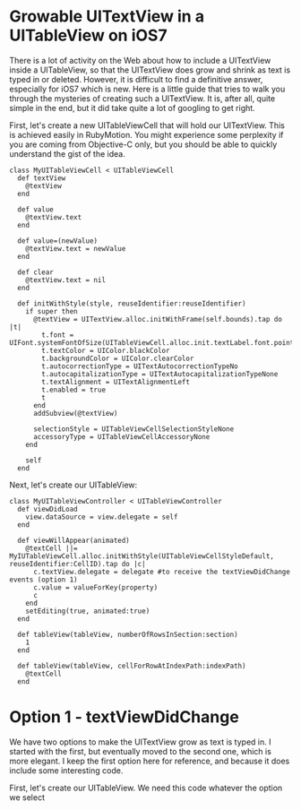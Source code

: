 Growable UITextView in a UITableView on iOS7
============================================

There is a lot of activity on the Web about how to include a UITextView inside a UITableView, so that the UITextView does grow and shrink as text is typed in or deleted. However, it is difficult to find a definitive answer, especially for iOS7 which is new. Here is a little guide that tries to walk you through the mysteries of creating such a UITextView. It is, after all, quite simple in the end, but it did take quite a lot of googling to get right.

First, let's create a new UITableViewCell that will hold our UITextView. This is achieved easily in RubyMotion. You might experience some perplexity if you are coming from Objective-C only, but you should be able to quickly understand the gist of the idea.

	class MyUITableViewCell < UITableViewCell
	  def textView
	    @textView
	  end
	  
	  def value
	    @textView.text
	  end
	  
	  def value=(newValue)
	    @textView.text = newValue
	  end
	  
	  def clear
	    @textView.text = nil
	  end
	  
	  def initWithStyle(style, reuseIdentifier:reuseIdentifier)
	    if super then
	      @textView = UITextView.alloc.initWithFrame(self.bounds).tap do |t|
	        t.font = UIFont.systemFontOfSize(UITableViewCell.alloc.init.textLabel.font.pointSize)
	        t.textColor = UIColor.blackColor
	        t.backgroundColor = UIColor.clearColor
	        t.autocorrectionType = UITextAutocorrectionTypeNo
	        t.autocapitalizationType = UITextAutocapitalizationTypeNone
	        t.textAlignment = UITextAlignmentLeft
	        t.enabled = true
	        t
	      end
	      addSubview(@textView)
	  
	      selectionStyle = UITableViewCellSelectionStyleNone
	      accessoryType = UITableViewCellAccessoryNone
	    end
	    
	    self
	  end

Next, let's create our UITableView:

	class MyUITableViewController < UITableViewController
	  def viewDidLoad
	    view.dataSource = view.delegate = self
	  end

	  def viewWillAppear(animated)
	  	@textCell ||= MyIUTableViewCell.alloc.initWithStyle(UITableViewCellStyleDefault, reuseIdentifier:CellID).tap do |c|
	  	  c.textView.delegate = delegate #to receive the textViewDidChange events (option 1)
	      c.value = valueForKey(property)
	      c
	    end
	    setEditing(true, animated:true)
	  end

	  def tableView(tableView, numberOfRowsInSection:section)
	    1
	  end

	  def tableView(tableView, cellForRowAtIndexPath:indexPath)
	    @textCell
	  end



Option 1 - textViewDidChange
============================

We have two options to make the UITextView grow as text is typed in. I started with the first, but eventually moved to the second one, which is more elegant. I keep the first option here for reference, and because it does include some interesting code.

First, let's create our UITableView. We need this code whatever the option we select
